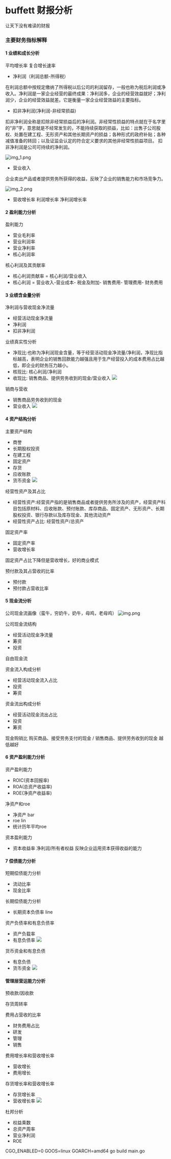 # buffett 财报分析

让天下没有难读的财报

### 主要财务指标解释

#### 1 业绩和成长分析

平均增长率 复合增长速率

* 净利润（利润总额-所得税）

在利润总额中按规定缴纳了所得税以后公司的利润留存，一般也称为税后利润或净收入。净利润是一家企业经营的最终成果：净利润多，企业的经营效益就好；净利润少，企业的经营效益就差。它是衡量一家企业经营效益的主要指标。

* 扣非净利润(净利润-非经常损益)

扣非净利润全称是扣除非经常损益后的净利润。非经常性损益的特点就在于名字里的“非”字，意思就是不经常发生的，不能持续获取的损益，比如：出售子公司股权、处置在建工程、无形资产和其他长期资产的损益；各种形式的政府补贴；各种减值准备的转回；以及证监会认定的符合定义要求的其他非经常性损益项目。
扣非净利润是公司可持续的净利润。

![img_1.png](./image/img_1.png)

* 营业收入

企业卖出产品或者提供劳务所获得的收益，反映了企业的销售能力和市场竞争力。

![img_2.png](./image/img_2.png)

* 营收增长率 利润增长率 净利润增长率

#### 2 盈利能力分析

盈利能力

* 营业毛利率
* 营业利润率
* 营业净利率
* 核心利润率

核心利润及其贡献率

* 核心利润贡献率 = 核心利润/营业收入
* 核心利润 = 营业收入-营业成本- 税金及附加- 销售费用- 管理费用- 财务费用

#### 3 业绩含金量分析

净利润与营收现金净流量

* 经营活动现金净流量
* 净利润
* 扣非净利润

业绩真实性分析

* 净现比:也称为净利润现金含量，等于经营活动现金净流量/净利润，净现比指标越高，表明企业的销售回款能力越强且用于生产经营投入的成本费用占比越低，即企业的财务压力越小。
* 核现比:   核心利润/净利润
* 收现比:  销售商品、提供劳务收到的现金/营业收入
  ![](./image/img_5.png)

销商与营收

* 销售商品劳务收到的现金
* 营业收入
  ![](./image/img_6.png)

#### 4 资产结构分析

主要资产结构

* 商誉
* 长期股权投资
* 在建工程
* 固定资产
* 存货
* 应收账款
* 货币资金
  ![](./image/img_7.png)

经营性资产及其占比

* 经营性资产:经营资产指的是销售商品或者提供劳务所涉及的资产，经营资产科目包括原材料、应收账款、预付账款、库存商品、固定资产、无形资产、长期股权投资、银行存款以及库存现金、其他流动资产
* 经营性资产占比: 经营性资产/总资产

固定资产率

* 固定资产率
* 营收增长率

固定资产占比下降但是营收增长，好的商业模式

预付款及其占营收的比率

* 预付款
* 预付款占营收比率

#### 5 现金流分析

公司现金流画像（蛮牛，穷奶牛，奶牛，母鸡，老母鸡）
![img.png](./image/img_9.png)

公司现金流结构

* 经营活动现金净流量
* 筹资
* 投资

自由现金流

资金流入构成分析

* 经营活动现金流入占比
* 投资
* 筹资

资金流出构成分析

* 经营活动现金流出占比
* 投资
* 筹资

现金购销比 购买商品、接受劳务支付的现金 / 销售商品、提供劳务收到的现金 越低越好

#### 6 资产盈利能力分析

资产盈利能力

* ROIC(资本回报率)
* ROA(总资产收益率)
* ROE(净资产收益率)

净资产和roe

* 净资产 bar
* roe lin
* 统计历年平均roe

资本盈利能力

* 资本收益率
净利润/所有者权益 反映企业运用资本获得收益的能力

#### 7 偿债能力分析

短期偿债能力分析

* 流动比率
* 现金比率

长期偿债能力分析

* 长期资本负债率 line

资产负债率和有息负债率

* 资产负载率
* 有息负债率
  ![](./image/img_3.png)

货币资金和有息负债

* 有息负债
* 货币资金
  ![](./image/img_4.png)

#### 管理层营运能力分析

预收款/因收款

存货周转率

费用占营收的比率

* 财务费用占比
* 研发
* 管理
* 销售

费用增长率和营收增长率

* 营收增长
* 费用增长

存货增长率和营收增长率

* 存货增长率
* 营收增长率
  ![](./image/img_8.png)

杜邦分析

* 权益乘数
* 总资产周率
* 营业净利润
* ROE

CGO_ENABLED=0 GOOS=linux GOARCH=amd64 go build main.go
